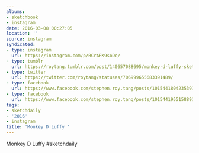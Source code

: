 ```yaml
---
albums:
- sketchbook
- instagram
date: 2016-03-08 00:27:05
location: ''
source: instagram
syndicated:
- type: instagram
  url: https://instagram.com/p/BCrAFK9soDc/
- type: tumblr
  url: https://roytang.tumblr.com/post/140657088695/monkey-d-luffy-sketchdaily
- type: twitter
  url: https://twitter.com/roytang/statuses/706999655683391489/
- type: facebook
  url: https://www.facebook.com/stephen.roy.tang/posts/10154418042353912:1
- type: facebook
  url: https://www.facebook.com/stephen.roy.tang/posts/10154419551588912
tags:
- sketchdaily
- '2016'
- instagram
title: 'Monkey D Luffy '
---
```


Monkey D Luffy #sketchdaily